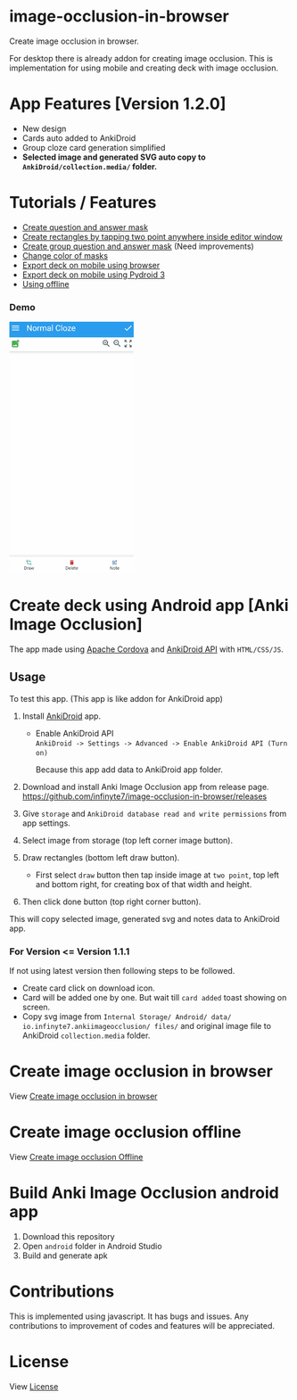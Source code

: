 # image-occlusion-in-browser

Create image occlusion in browser.

For desktop there is already addon for creating image occlusion. This is implementation for using mobile and creating deck with image occlusion.

# App Features [Version 1.2.0]
   - New design
   - Cards auto added to AnkiDroid
   - Group cloze card generation simplified
   - **Selected image and generated SVG auto copy to ```AnkiDroid/collection.media/``` folder.**

# Tutorials / Features
- [Create question and answer mask](demo/demo_create.gif)
- [Create rectangles by tapping two point anywhere inside editor window](demo/demo_draw_anywhere.gif)
- [Create group question and answer mask](demo/demo_group_element.gif) (Need improvements)
- [Change color of masks](demo/demo_change_color.gif)
- [Export deck on mobile using browser](demo/demo_create_deck.gif)
- [Export deck on mobile using Pydroid 3](demo/demo_pydroid_3.gif)
- [Using offline](demo/demo_img_occ.gif)

### Demo
<img src="demo/new_design_demo.gif" height="450"></img>

# Create deck using Android app [Anki Image Occlusion]

The app made using [Apache Cordova](https://cordova.apache.org/) and [AnkiDroid API](https://github.com/ankidroid/Anki-Android/wiki/AnkiDroid-API) with ```HTML/CSS/JS```.

## Usage

To test this app. (This app is like addon for AnkiDroid app)
1. Install [AnkiDroid]() app.

   - Enable AnkiDroid API <br>
```AnkiDroid -> Settings -> Advanced -> Enable AnkiDroid API (Turn on)```

      Because this app add data to AnkiDroid app folder.

2. Download and install Anki Image Occlusion app from release page.
https://github.com/infinyte7/image-occlusion-in-browser/releases
3. Give ```storage``` and ```AnkiDroid database read and write permissions``` from app settings.
4. Select image from storage (top left corner image button).
5. Draw rectangles (bottom left draw button).
   - First select ```draw``` button then tap inside image at ```two point```, top left and bottom right, for creating box of that width and height.
6. Then click done button (top right corner button).

This will copy selected image, generated svg and notes data to AnkiDroid app.

### For Version <= Version 1.1.1
If not using latest version then following steps to be followed.
- Create card click on download icon.
- Card will be added one by one. But wait till ```card added``` toast showing on screen.
- Copy svg image from ```Internal Storage/ Android/ data/ io.infinyte7.ankiimageocclusion/ files/``` and original image file to AnkiDroid ```collection.media``` folder.

# Create image occlusion in browser
View [Create image occlusion in browser](Create-In-Browser.md)

# Create image occlusion offline
View [Create image occlusion Offline](Create-Offline.md)

# Build Anki Image Occlusion android app
1. Download this repository
2. Open ```android``` folder in Android Studio
3. Build and generate apk

# Contributions
This is implemented using javascript. It has bugs and issues. Any contributions to improvement of codes and features will be appreciated.

# License
View [License](License.md)